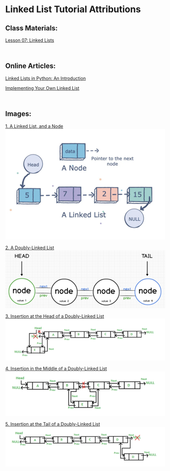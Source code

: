 # Linked List Tutorial Attributions

## Class Materials:
[Lesson 07: Linked Lists](https://byui-cse.github.io/cse212-course/lesson07/07-prepare.html)

&nbsp;
## Online Articles:
[Linked Lists in Python: An Introduction](https://realpython.com/linked-lists-python/)

[Implementing Your Own Linked List](https://realpython.com/linked-lists-python/#implementing-your-own-linked-list)


&nbsp;
## Images:
[1. A Linked List, and a Node](https://siddharthschandran44.medium.com/linked-list-reordering-9613dd4d7a1f)
![Image of a Linked List, and a Node](../images/linkedList_andNode.png)

[2. A Doubly-Linked List](https://www.codecademy.com/learn/linear-data-structures-python/modules/linked-lists-python/cheatsheet)
![Image of a Doubly-Linked List](../images/doublyLinkedList.png)

[3. Insertion at the Head of a Doubly-Linked List](https://www.geeksforgeeks.org/introduction-and-insertion-in-a-doubly-linked-list/)
![Image of Inserting a New Head to a Doubly-Linked List](../images/linkedList_insertHead.png)

[4. Insertion in the Middle of a Doubly-Linked List](https://www.geeksforgeeks.org/introduction-and-insertion-in-a-doubly-linked-list/)
![Image of Inserting a Middle Node to a Doubly-Linked List](../images/linkedList_insertMiddle.png)
 
[5. Insertion at the Tail of a Doubly-Linked List](https://www.geeksforgeeks.org/introduction-and-insertion-in-a-doubly-linked-list/)
![Image of Inserting a New Tail to a Doubly-Linked List](../images/linkedList_insertTail.png)